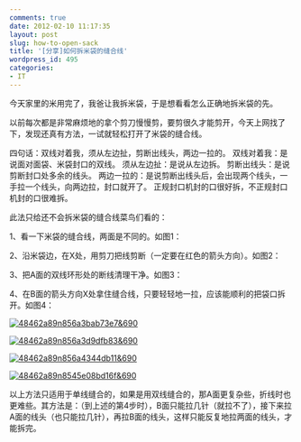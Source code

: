 ```yaml
---
comments: true
date: 2012-02-10 11:17:35
layout: post
slug: how-to-open-sack
title: '[分享]如何拆米袋的缝合线'
wordpress_id: 495
categories:
- IT
---
```


今天家里的米用完了，我爸让我拆米袋，于是想看看怎么正确地拆米袋的先。

以前每次都是非常麻烦地的拿个剪刀慢慢剪，要剪很久才能剪开，今天上网找了下，发现还真有方法，一试就轻松打开了米袋的缝合线。

四句话：双线对着我，须从左边扯，剪断出线头，两边一拉的。
双线对着我：是说面对面袋、米袋封口的双线。
须从左边扯：是说从左边拆。
剪断出线头：是说剪断封口处多余的线头。
两边一拉的：是说剪断出线头后，会出现两个线头，一手拉一个线头，向两边拉，封口就开了。
正规封口机封的口很好拆，不正规封口机封的口很难拆。

  
此法只给还不会拆米袋的缝合线菜鸟们看的：

1、看一下米袋的缝合线，两面是不同的。如图1：

2、沿米袋边，在X处，用剪刀把线剪断（一定要在红色的箭头方向）。如图2：

3、把A面的双线环形处的断线清理干净。如图3：

4、在B面的箭头方向X处拿住缝合线，只要轻轻地一拉，应该能顺利的把袋口拆开。如图4：

<!-- more -->

[![48462a89n856a3bab73e7&690](http://everet.org/wp-content/uploads/2012/02/48462a89n856a3bab73e7690_thumb.jpg)](http://everet.org/wp-content/uploads/2012/02/48462a89n856a3bab73e7690.jpg)

[![48462a89n856a3d9dfb83&690](http://everet.org/wp-content/uploads/2012/02/48462a89n856a3d9dfb83690_thumb.jpg)](http://everet.org/wp-content/uploads/2012/02/48462a89n856a3d9dfb83690.jpg)

[![48462a89n856a4344db11&690](http://everet.org/wp-content/uploads/2012/02/48462a89n856a4344db11690_thumb.jpg)](http://everet.org/wp-content/uploads/2012/02/48462a89n856a4344db11690.jpg)

[![48462a89n8545e08bd16f&690](http://everet.org/wp-content/uploads/2012/02/48462a89n8545e08bd16f690_thumb.jpg)](http://everet.org/wp-content/uploads/2012/02/48462a89n8545e08bd16f690.jpg)

以上方法只适用于单线缝合的，如果是用双线缝合的，那A面更复杂些，折线时也更难些。其方法是：（到上述的第4步时），B面只能拉几针（就拉不了），接下来拉A面的线头（也只能拉几针），再拉B面的线头，这样只能反复地拉两面的线头，才能拆完。
